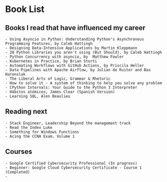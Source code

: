 # Book List

## Books I read that have influenced my career

    - Using Asyncio in Python: Understanding Python's Asynchronous Programming Features, by Caleb Hattingh
    - Designing Data-Intensive Applications by Martin Kleppmann
    - 20 Python Libraries you aren't using (But Should), by Caleb Hattingh
    - Python Concurrency with asyncio, by  Matthew Fowler
    - Kubernetes in Practice, by Brian Storti
    - Automating Workflows with GitHub Actions, by Priscila Heller
    - Data Pipelines with Apache Airflow, by Julian de Ruiter and Bas Harenslak
    - The Liberal Arts of Logic, Grammar & Rhetoric
    - How to solve it - A system of thinking to help you solve any problem
    - CPython Internals: Your Guide to the Python 3 Interpreter
    - Hábitos atómicos, James Clear (Spanish Version)
    - Learning SQL, Alen Beaulieu

## Reading next
    - Stack Engineer, Leadership Beyond the management track
    - Read the Index Luke
    - Something for Windows Functions
    - Acing the CCNA Exam, Volume 1

## Courses
    - Google Certified Cybersecurity Professional (In progress)
    - Beginner: Google Cloud Cybersecurity Certificate - Course 1 (Completed)
    - 
